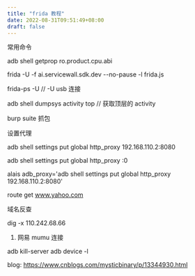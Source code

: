 ```yaml
---
title: "frida 教程"
date: 2022-08-31T09:51:49+08:00
draft: false 
---
```


常用命令

adb shell getprop ro.product.cpu.abi 


frida -U -f ai.servicewall.sdk.dev  --no-pause -l frida.js

frida-ps -U   // -U usb 连接

adb shell dumpsys activity top  // 获取顶层的 activity

burp suite 抓包

设置代理

adb shell settings put global http_proxy 192.168.110.2:8080

adb shell settings put global http_proxy :0

alais adb_proxy='adb shell settings put global http_proxy 192.168.110.2:8080' 


route get www.yahoo.com

域名反查

dig -x 110.242.68.66









1. 网易 mumu 连接

 adb kill-server
 adb device -l










blog: https://www.cnblogs.com/mysticbinary/p/13344930.html
